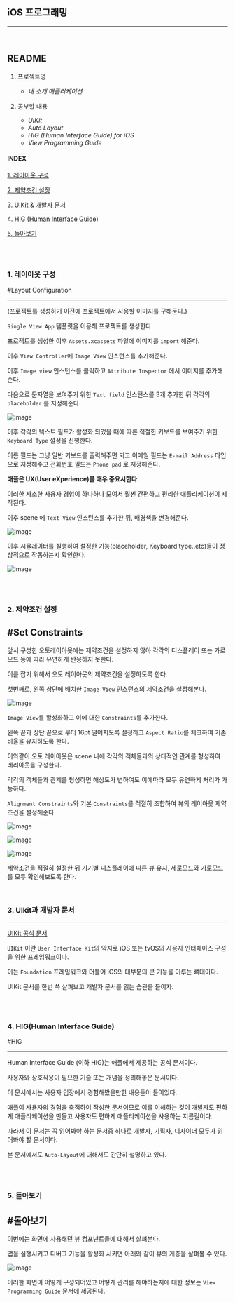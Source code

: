 ## iOS 프로그래밍

---

<br>

## README

1. 프로젝트명
    - _내 소개 애플리케이션_

2. 공부할 내용
    - _UIKit_
    - _Auto Layout_
    - _HIG (Human Interface Guide) for iOS_
    - _View Programming Guide_
    

#### **INDEX**

[1. 레이아웃 구성](#layout-configuration)

[2. 제약조건 설정](#set-constraints)

[3. UIKit & 개발자 문서](#ui-kit)

[4. HIG (Human Interface Guide)](#hig)

[5. 돌아보기](#돌아보기)

<br>
<br>

### 1. 레이아웃 구성

#Layout Configuration

---

(프로젝트를 생성하기 이전에 프로젝트에서 사용할 이미지를 구해둔다.)

`Single View App` 템플릿을 이용해 프로젝트를 생성한다.

프로젝트를 생성한 이후 `Assets.xcassets` 파일에 이미지를 `import` 해준다.


이후 `View Controller`에 `Image View` 인스턴스를 추가해준다.

이후 `Image view` 인스턴스를 클릭하고 `Attribute Inspector` 에서 이미지를 추가해준다.

다음으로 문자열을 보여주기 위한 `Text field` 인스턴스를 3개 추가한 뒤 각각의 `placeholder` 를 지정해준다.

![image](https://user-images.githubusercontent.com/33051018/79094058-33bd5f00-7d91-11ea-9e74-5703ef359f8a.png)

이후 각각의 텍스트 필드가 활성화 되었을 때에 따른 적절한 키보드를 보여주기 위한 `Keyboard Type` 설정을 진행한다.

이름 필드는 그냥 일반 키보드를 출력해주면 되고
이메일 필드는 `E-mail Address` 타입으로 지정해주고 전화번호 필드는 `Phone pad` 로 지정해준다.

**애플은 UX(User eXperience)를 매우 중요시한다.**

이러한 사소한 사용자 경험이 하나하나 모여서 훨씬 간편하고 편리한 애플리케이션이 제작된다.

이후 scene 에 `Text View` 인스턴스를 추가한 뒤, 배경색을 변경해준다.

![image](https://user-images.githubusercontent.com/33051018/79094273-f7d6c980-7d91-11ea-8d21-5d88daa3ebba.png)

이후 시뮬레이터를 실행하여 설정한 기능(placeholder, Keyboard type..etc)들이 정상적으로 작동하는지 확인한다.

![image](https://user-images.githubusercontent.com/33051018/79094364-3bc9ce80-7d92-11ea-82b6-39081d8537e8.png)

<br>
<br>

### 2. 제약조건 설정
#Set Constraints
---

앞서 구성한 오토레이아웃에는 제약조건을 설정하지 않아 각각의 디스플레이 또는 가로모드 등에 따라 유연하게 반응하지 못한다.

이를 잡기 위해서 오토 레이아웃의 제약조건을 설정하도록 한다.

첫번째로, 왼쪽 상단에 배치한 `Image View` 인스턴스의 제약조건을 설정해본다.

![image](https://user-images.githubusercontent.com/33051018/79094622-1a1d1700-7d93-11ea-9d5d-51c60103b9ce.png)

`Image View`를 활성화하고 이에 대한 `Constraints`를 추가한다.

왼쪽 끝과 상단 끝으로 부터 16pt 떨어지도록 설정하고 `Aspect Ratio`를 체크하여 기존 비율을 유지하도록 한다.

이와같이 오토 레이아웃은 scene 내에 각각의 객체들과의 상대적인 관계를 형성하여 레리아웃을 구성한다.

각각의 객체들과 관계를 형성하면 해상도가 변하여도 이에따라 모두 유연하게 처리가 가능하다.

`Alignment Constraints`와 기본 `Constraints`를 적절히 조합하여 뷰의 레이아웃 제약조건을 설정해준다.

![image](https://user-images.githubusercontent.com/33051018/79095285-fd81de80-7d94-11ea-9c33-ea67277fa09c.png)

![image](https://user-images.githubusercontent.com/33051018/79095304-07a3dd00-7d95-11ea-88ce-496d275216ad.png)

![image](https://user-images.githubusercontent.com/33051018/79095522-90bb1400-7d95-11ea-9ee7-f6b9842b9315.png)


제약조건을 적절히 설정한 뒤 기기별 디스플레이에 따른 뷰 유지, 세로모드와 가로모드를 모두 확인해보도록 한다.

<br>



### 3. UIkit과 개발자 문서
---

[UIKit 공식 문서](https://developer.apple.com/documentation/uikit) 

`UIKit` 이란 `User Interface Kit`의 약자로 iOS 또는 tvOS의 사용자 인터페이스 구성을 위한 프레임워크이다.

이는 `Foundation` 프레임워크와 더불어 iOS의 대부분의 큰 기능을 이루는 뼈대이다.

UIKit 문서를 한번 쓱 살펴보고 개발자 문서를 읽는 습관을 들이자.

<br>
<br>

### 4. HIG(Human Interface Guide)
#HIG

---

Human Interface Guide (이하 HIG)는 애플에서 제공하는 공식 문서이다.

사용자와 상호작용이 필요한 기술 또는 개념을 정리해놓은 문서이다.

이 문서에서는 사용자 입장에서 경험해봤을만한 내용들이 들어있다.

애플이 사용자의 경험을 축적하여 작성한 문서이므로 이를 이해하는 것이 개발자도 편하게 애플리케이션을 만들고 사용자도 편하게 애플리케이션을 사용하는 지름길이다.

따라서 이 문서는 꼭 읽어봐야 하는 문서중 하나로 개발자, 기획자, 디자이너 모두가 읽어봐야 할 문서이다.

본 문서에서도 `Auto-Layout`에 대해서도 간단히 설명하고 있다.

<br>
<br>

### 5. 돌아보기
#돌아보기
---

이번에는 화면에 사용해던 뷰 컴포넌트들에 대해서 살펴본다.

앱을 실행시키고 디버그 기능을 활성화 시키면 아래와 같이 뷰의 게층을 살펴볼 수 있다.

![image](https://user-images.githubusercontent.com/33051018/79098750-9a487a00-7d9d-11ea-848b-e3bd3ad05bc2.png)

이러한 화면이 어떻게 구성되어있고 어떻게 관리를 해야하는지에 대한 정보는 `View Programming Guide` 문서에 제공된다.


